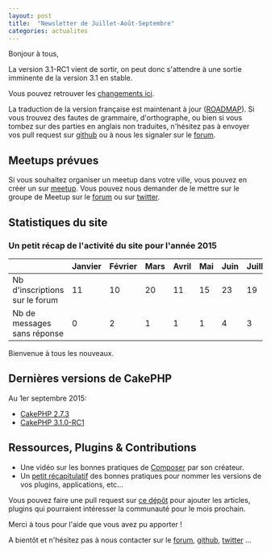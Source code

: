 ```yaml
---
layout: post
title:  "Newsletter de Juillet-Août-Septembre"
categories: actualites
---
```


Bonjour à tous,

La version 3.1-RC1 vient de sortir, on peut donc s'attendre à une sortie
imminente de la version 3.1 en stable.

Vous pouvez retrouver les
[changements ici](http://book.cakephp.org/3.0/fr/appendices/3-1-migration-guide.html).

La traduction de la version française est maintenant à jour
([ROADMAP](https://github.com/cakephp-fr/docs-cakephp/wiki/ROADMAP-Traduction)).
Si vous trouvez des fautes de grammaire, d'orthographe, ou bien si vous tombez
sur des parties en anglais non traduites, n'hésitez pas à envoyer vos pull
request sur [github](https://github.com/cakephp/docs) ou à nous les signaler sur
le [forum](http://forum.cakephp-fr.org/viewtopic.php?id=6729).

Meetups prévues
---------------

Si vous souhaitez organiser un meetup dans votre ville, vous pouvez en créer un
sur [meetup](http://www.meetup.com/CakePHP-France). Vous pouvez nous demander
de le mettre sur le groupe de Meetup sur le
[forum](forum.cakephp-fr.org/viewtopic.php?id=7291) ou sur
[twitter](https://twitter.com/cakephpfr).

Statistiques du site
--------------------

### Un petit récap de l'activité du site pour l'année 2015


|                                 |Janvier | Février |   Mars   |  Avril |  Mai  |  Juin  |  Juillet  |  Août  |
|---------------------------------|--------|---------|----------|--------|-------|--------|-----------|--------|
|Nb d'inscriptions sur le forum   |   11   |   10    |    20    | 11     |  15   |  23    |   19      |  10    |
|Nb de messages sans réponse      |   0    |   2     |    1     |  1     |   1   |   4    |    3      |   0    |

Bienvenue à tous les nouveaux.

Dernières versions de CakePHP
-----------------------------

Au 1er septembre 2015:

- [CakePHP 2.7.3](https://github.com/cakephp/cakephp/releases/tag/2.7.3)
- [CakePHP 3.1.0-RC1](https://github.com/cakephp/cakephp/releases/tag/3.1.0-RC1)

Ressources, Plugins & Contributions
-----------------------------------

- Une vidéo sur les bonnes pratiques de [Composer](https://www.youtube.com/watch?v=4LQjWVbp6gw) par son créateur.
- Un [petit récapitulatif](http://semver.org/lang/fr) des bonnes pratiques pour
  nommer les versions de vos plugins, applications, etc...

Vous pouvez faire une pull request sur
[ce dépôt](https://github.com/cakephp-fr/cakephp-fr.github.io/blob/master/_drafts/2015-10-01-newsletter-octobre-2015.md)
pour ajouter les articles, plugins qui pourraient intéresser la communauté pour
le mois prochain.


Merci à tous pour l'aide que vous avez pu apporter !


A bientôt et n'hésitez pas à nous contacter sur le
[forum](http://forum.cakephp-fr.org), [github](https://github.com/cakephp-fr), [twitter](https://twitter.com/cakephpfr) ...
